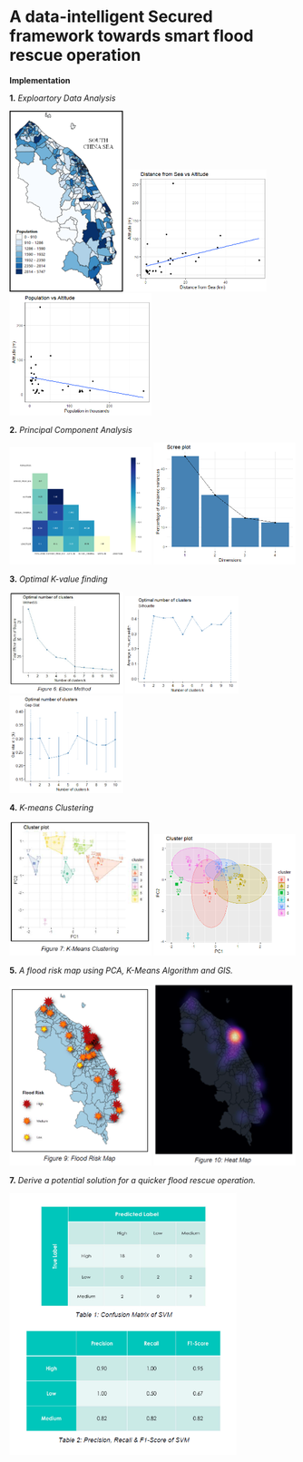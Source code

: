 

# A data-intelligent Secured framework towards smart flood rescue operation


**Implementation**

**1.** *Exploartory Data Analysis*

<p float="left">
  <img src="Images/popo.png" width="200" />
  <img src="Images/dist vs alt.png" width="250" />
  <img src="Images/pop vs alt.png" width="250" />
</p>




**2.** *Principal Component Analysis*
<p float="left">
  <img src="Images/heats.PNG" width="250" />
  <img src="Images/1_Scree Plot.png" width="250" />
</p>



**3.** *Optimal K-value finding*

<p float="left">
  <img src="Images/elbow.PNG" width="200" />
  <img src="Images/Silhouette.png" width="200" />
  <img src="Images/GapStat.png" width="200" />
</p>


**4.** *K-means Clustering*

<p float="left">
  <img src="Images/kmeans.PNG" width="250" />
  <img src="Images/8_Cluster Style B.png" width="250" />
</p>


**5.** *A flood risk map using PCA, K-Means Algorithm and GIS.*

<p float="left">
  <img src="Images/risk.PNG" width="250" />
  <img src="Images/heat.PNG" width="250" />
</p>


**7.** *Derive a potential solution for a quicker flood rescue operation.*

<img src = "Images/result.PNG" width= "400" >

